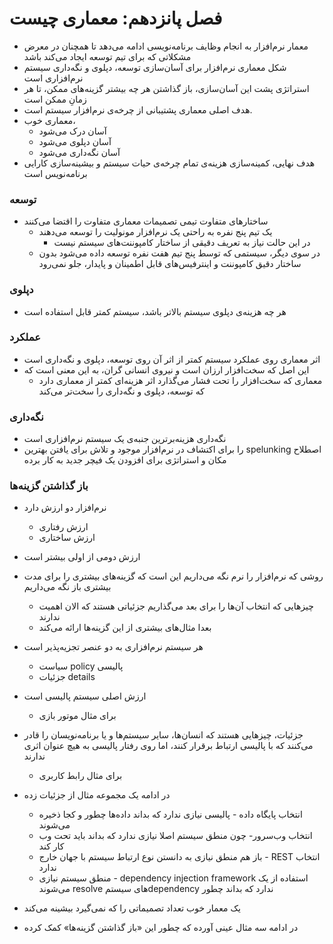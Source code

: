 # فصل پانزدهم: معماری چیست

- معمار نرم‌افزار به انجام وظایف برنامه‌نویسی ادامه می‌دهد تا همچنان در معرض مشکلاتی که برای تیم توسعه ایجاد می‌کند باشد
- شکل معماری نرم‌افزار برای آسان‌سازی توسعه، دپلوی و نگه‌داری سیستم نرم‌افزاری است
- استراتژی پشت این آسان‌سازی، باز گذاشتن هر چه بیشتر گزینه‌های ممکن، تا هر زمانِ ممکن است
- هدف اصلی معماری پشتیبانی از چرخه‌ی نرم‌افزار سیستم است.
- معماری خوب،
    - آسان درک می‌شود
    - آسان دپلوی می‌شود
    - آسان نگه‌داری می‌شود
- هدف نهایی، کمینه‌سازی هزینه‌ی تمام چرخه‌ی حیات سیستم و بیشینه‌سازی کارایی برنامه‌نویس است

### توسعه

- ساختارهای متفاوت تیمی تصمیمات معماری متفاوت را اقتضا می‌کنند
    - یک تیم پنج نفره به راحتی یک نرم‌افزار مونولیت را توسعه می‌دهند
        - در این حالت نیاز به تعریف دقیقی از ساختار کامپوننت‌های سیستم نیست
    - در سوی دیگر، سیستمی که توسط پنج تیم هفت نفره توسعه داده می‌شود بدون ساختار دقیق کامپوننت و اینترفیس‌های قابل اطمینان و پایدار، جلو نمی‌رود

### دپلوی

- هر چه هزینه‌ی دپلوی سیستم بالاتر باشد، سیستم کمتر قابل استفاده است

### عملکرد

- اثر معماری روی عملکرد سیستم کمتر از اثر آن روی توسعه، دپلوی و نگه‌داری است
- این اصل که سخت‌افزار ارزان است و نیروی انسانی گران، به این معنی است که
    - معماری که سخت‌افزار را تحت فشار می‌گذارد اثر هزینه‌ای کمتر از معماری دارد که توسعه، دپلوی و نگه‌داری را سخت‌تر می‌کند

### نگه‌داری

- نگه‌داری هزینه‌برترین جنبه‌ی یک سیستم نرم‌افزاری است
- ‫اصطلاح spelunking را برای اکتشاف در نرم‌افزار موجود و تلاش برای یافتن بهترین مکان و استراتژی برای افزودن یک فیچر جدید به کار برده

### باز گذاشتن گزینه‌ها

- نرم‌افزار دو ارزش دارد
    - ارزش رفتاری
    - ارزش ساختاری
- ارزش دومی از اولی بیشتر است

- روشی که نرم‌افزار را نرم نگه می‌داریم این است که گزینه‌های بیشتری را برای مدت بیشتری باز نگه می‌داریم
    - چیزهایی که انتخاب آن‌ها را برای بعد می‌گذاریم جزئیاتی هستند که الان اهمیت ندارند
    - بعدا مثال‌های بیشتری از این گزینه‌ها ارائه می‌کند
- هر سیستم نرم‌افزاری به دو عنصر تجزیه‌پذیر است
    - سیاست policy پالیسی
    - جزئیات details
- ارزش اصلی سیستم پالیسی است
    - برای مثال موتور بازی
- جزئیات، چیزهایی هستند که انسان‌ها، سایر سیستم‌ها و یا برنامه‌نویسان را قادر می‌کنند که با پالیسی ارتباط برقرار کنند، اما روی رفتار پالیسی به هیچ عنوان اثری ندارند
    - برای مثال رابط کاربری

- در ادامه یک مجموعه مثال از جزئیات زده
    - انتخاب پایگاه داده - پالیسی نیازی ندارد که بداند داده‌ها چطور و کجا ذخیره می‌شوند
    - انتخاب وب‌سرور- چون منطق سیستم اصلا نیازی ندارد که بداند باید تحت وب کار کند
    - ‫انتخاب REST - باز هم منطق نیازی به دانستن نوع ارتباط سیستم با جهان خارج ندارد
    - ‫استفاده از یک dependency injection framework - منطق سیستم نیازی ندارد که بداند چطور dependencyهای سیستم resolve می‌شوند
- یک معمار خوب تعداد تصمیماتی را که نمی‌گیرد بیشینه می‌کند
- در ادامه سه مثال عینی آورده که چطور این «باز گذاشتن گزینه‌ها» کمک کرده
